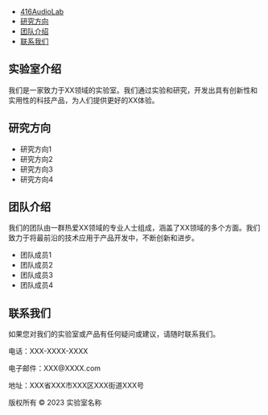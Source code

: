 <nav>
	<ul>
		<li><a href="#introduction">416AudioLab</a></li>
		<li><a href="#research-areas">研究方向</a></li>
		<li><a href="#team">团队介绍</a></li>
		<li><a href="#contact">联系我们</a></li>
	</ul>
</nav>
<main>
	<section id="introduction">
		<h2>实验室介绍</h2>
		<p>我们是一家致力于XX领域的实验室。我们通过实验和研究，开发出具有创新性和实用性的科技产品，为人们提供更好的XX体验。</p>
	</section>
	<section id="research-areas">
		<h2>研究方向</h2>
		<ul>
			<li>研究方向1</li>
			<li>研究方向2</li>
			<li>研究方向3</li>
			<li>研究方向4</li>
		</ul>
	</section>
	<section id="team">
		<h2>团队介绍</h2>
		<p>我们的团队由一群热爱XX领域的专业人士组成，涵盖了XX领域的多个方面。我们致力于将最前沿的技术应用于产品开发中，不断创新和进步。</p>
		<ul>
			<li>团队成员1</li>
			<li>团队成员2</li>
			<li>团队成员3</li>
			<li>团队成员4</li>
		</ul>
	</section>
	<section id="contact">
		<h2>联系我们</h2>
		<p>如果您对我们的实验室或产品有任何疑问或建议，请随时联系我们。</p>
		<p>电话：XXX-XXXX-XXXX</p>
		<p>电子邮件：XXX@XXXX.com</p>
		<p>地址：XXX省XXX市XXX区XXX街道XXX号</p>
	</section>
</main>
<footer>
	<p>版权所有 © 2023 实验室名称</p>
</footer>


